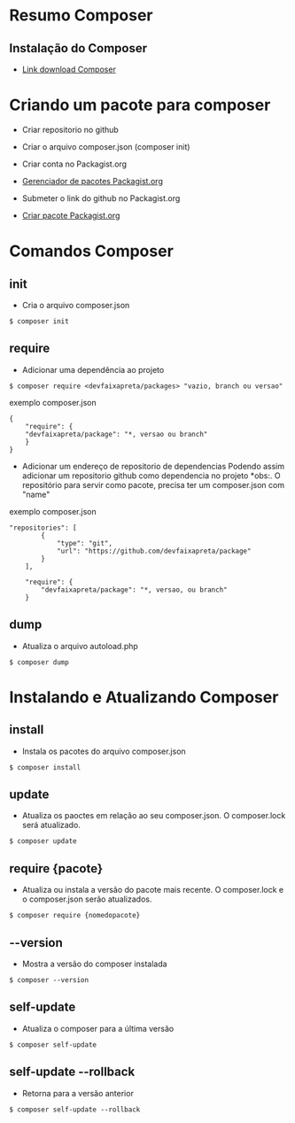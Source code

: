 # Resumo Composer

## Instalação do Composer
* [Link download Composer](https://getcomposer.org/download/)


# Criando um pacote para composer
* Criar repositorio no github
* Criar o arquivo composer.json (composer init)
* Criar conta no Packagist.org
* [Gerenciador de pacotes Packagist.org](https://packagist.org/) 

* Submeter o link do github no Packagist.org
* [Criar pacote Packagist.org](https://packagist.org/packages/submit)

# Comandos Composer

## init
* Cria o arquivo composer.json
```
$ composer init
``` 

## require
* Adicionar uma dependência ao projeto
```
$ composer require <devfaixapreta/packages> "vazio, branch ou versao"
```

exemplo composer.json
```
{
    "require": {
    "devfaixapreta/package": "*, versao ou branch"
    }
}
```

* Adicionar um endereço de repositorio de dependencias
Podendo assim adicionar um repositorio github como dependencia no projeto
*obs:. O repositório para servir como pacote, precisa ter um composer.json com "name"

exemplo composer.json
```
"repositories": [
        {
            "type": "git",
            "url": "https://github.com/devfaixapreta/package"
        }
    ],

    "require": {
        "devfaixapreta/package": "*, versao, ou branch"
    }
```
## dump
* Atualiza o arquivo autoload.php
```
$ composer dump
```
# Instalando e Atualizando Composer

## install
* Instala os pacotes do arquivo composer.json
```
$ composer install
```

## update
* Atualiza os paoctes em relação ao seu composer.json. O composer.lock será atualizado.
```
$ composer update
```

## require {pacote}
* Atualiza ou instala a versão do pacote mais recente. O composer.lock e o composer.json serão atualizados.
```
$ composer require {nomedopacote}
```

## --version
* Mostra a versão do composer instalada
```
$ composer --version
```

## self-update
* Atualiza o composer para a última versão
```
$ composer self-update
```

## self-update --rollback
* Retorna para a versão anterior
```
$ composer self-update --rollback
```
```



